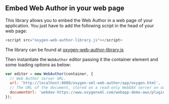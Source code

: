Embed Web Author in your web page
---------------------------------

This library allows you to embed the Web Author in a web page of your application. You just have to add the following script in the head of your web page: 

```javascript
<script src="oxygen-web-author-library.js"></script>
```

The library can be found at [oxygen-web-author-library.js](oxygen-web-author-library.js)

Then instantiate the `WebAuthor` editor passing it the container element and some loading options as below:

```javascript
var editor = new WebAuthor(container, {
  // Web Author server URL.
  url: 'http://localhost:8080/oxygen-xml-web-author/app/oxygen.html',
  // The URL of the document, stored on a read-only WebDAV server on oXygen's website.
  documentUrl: 'webdav-https://www.oxygenxml.com/webapp-demo-aws/plugins-dispatcher/webdav-server/dita/flowers/topics/flowers/gardenia.dita'                   
});
```
